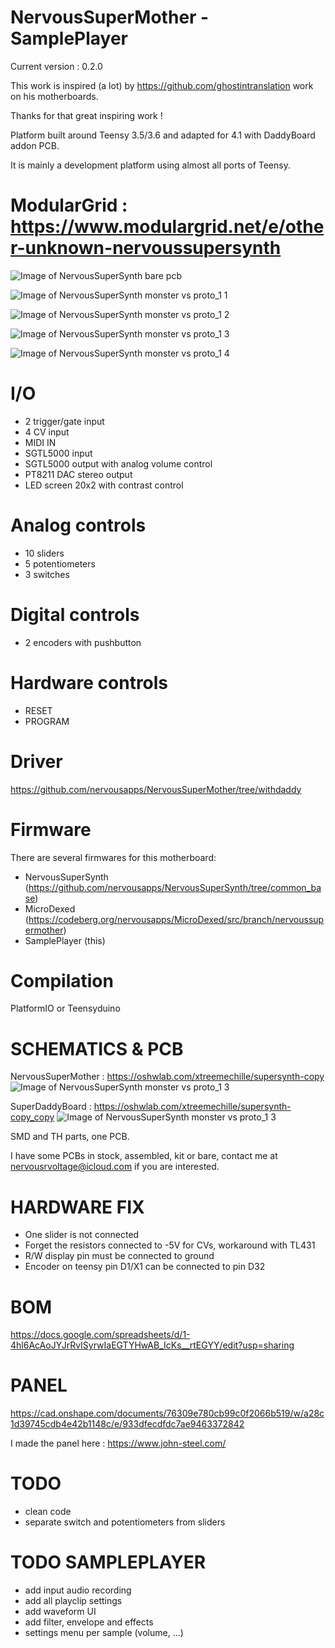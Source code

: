 # NervousSuperMother - SamplePlayer

Current version : 0.2.0

This work is inspired (a lot) by https://github.com/ghostintranslation work on his motherboards.

Thanks for that great inspiring work !

Platform built around Teensy 3.5/3.6 and adapted for 4.1 with DaddyBoard addon PCB.

It is mainly a development platform using almost all ports of Teensy.

# ModularGrid : https://www.modulargrid.net/e/other-unknown-nervoussupersynth

![Image of NervousSuperSynth bare pcb](https://github.com/nervousapps/NervousSuperSynth/raw/proto_1/images/bare_pcb.png)

![Image of NervousSuperSynth monster vs proto_1 1](https://github.com/nervousapps/NervousSuperSynth/blob/proto_1/images/monstervsproto1_1.png)

![Image of NervousSuperSynth monster vs proto_1 2](https://github.com/nervousapps/NervousSuperSynth/blob/proto_1/images/monstervsproto1_2.png)

![Image of NervousSuperSynth monster vs proto_1 3](https://github.com/nervousapps/NervousSuperSynth/blob/proto_1/images/monstervsproto1_3.png)

![Image of NervousSuperSynth monster vs proto_1 4](https://github.com/nervousapps/NervousSuperSynth/blob/proto_1/images/monstervsproto1_4.png)

# I/O
- 2 trigger/gate input
- 4 CV input
- MIDI IN
- SGTL5000 input
- SGTL5000 output with analog volume control
- PT8211 DAC stereo output
- LED screen 20x2 with contrast control

# Analog controls
- 10 sliders
- 5 potentiometers
- 3 switches

# Digital controls
- 2 encoders with pushbutton

# Hardware controls
- RESET
- PROGRAM

# Driver
https://github.com/nervousapps/NervousSuperMother/tree/withdaddy

# Firmware
There are several firmwares for this motherboard:
- NervousSuperSynth (https://github.com/nervousapps/NervousSuperSynth/tree/common_base)
- MicroDexed (https://codeberg.org/nervousapps/MicroDexed/src/branch/nervoussupermother)
- SamplePlayer (this)

# Compilation
PlatformIO or Teensyduino

# SCHEMATICS & PCB
NervousSuperMother : https://oshwlab.com/xtreemechille/supersynth-copy
![Image of NervousSuperSynth monster vs proto_1 3](https://image.easyeda.com/histories/3226f8f64cd142eb9272e89193aaf473.png)

SuperDaddyBoard : https://oshwlab.com/xtreemechille/supersynth-copy_copy
![Image of NervousSuperSynth monster vs proto_1 3](https://image.easyeda.com/histories/089716ea3f2345f78fa68dfbae1b574d.png)

SMD and TH parts, one PCB.

I have some PCBs in stock, assembled, kit or bare, contact me at nervousrvoltage@icloud.com if you are interested.

# HARDWARE FIX
- One slider is not connected
- Forget the resistors connected to -5V for CVs, workaround with TL431
- R/W display pin must be connected to ground
- Encoder on teensy pin D1/X1 can be connected to pin D32

# BOM
https://docs.google.com/spreadsheets/d/1-4hl6AcAoJYJrRvISyrwIaEGTYHwAB_IcKs__rtEGYY/edit?usp=sharing

# PANEL
https://cad.onshape.com/documents/76309e780cb99c0f2066b519/w/a28c1d39745cdb4e42b1148c/e/933dfecdfdc7ae9463372842

I made the panel here : https://www.john-steel.com/

# TODO
- clean code
- separate switch and potentiometers from sliders

# TODO SAMPLEPLAYER
- add input audio recording
- add all playclip settings
- add waveform UI
- add filter, envelope and effects
- settings menu per sample (volume, ...)
